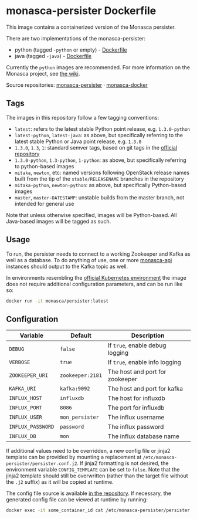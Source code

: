 monasca-persister Dockerfile
============================

This image contains a containerized version of the Monasca persister.

There are two implementations of the monasca-persister:

 * python (tagged `-python` or empty) - [Dockerfile][1]
 * java (tagged `-java`) - [Dockerfile][2]

Currently the `python` images are recommended. For more information on the
Monasca project, see [the wiki][3].

Source repositories: [monasca-persister][4] &middot; [monasca-docker][5]

Tags
----

The images in this repository follow a few tagging conventions:

 * `latest`: refers to the latest stable Python point release, e.g.
   `1.3.0-python`
 * `latest-python`, `latest-java`: as above, but specifically referring to the
   latest stable Python or Java point release, e.g. `1.3.0`
 * `1.3.0`, `1.3`, `1`: standard semver tags, based on git tags in the
   [official repository][4]
 * `1.3.0-python`, `1.3-python`, `1-python`: as above, but specifically
   referring to python-based images
 * `mitaka`, `newton`, etc: named versions following OpenStack release names
   built from the tip of the `stable/RELEASENAME` branches in the repository
 * `mitaka-python`, `newton-python`: as above, but specifically Python-based
   images
 * `master`, `master-DATESTAMP`: unstable builds from the master branch, not
   intended for general use

Note that unless otherwise specified, images will be Python-based. All
Java-based images will be tagged as such.

Usage
-----

To run, the persister needs to connect to a working Zookeeper and Kafka as well
as a database. To do anything of use, one or more [monasca-api][6] instances
should output to the Kafka topic as well.

In environments resembling the [official Kubernetes environment][7] the image
does not require additional configuration parameters, and can be run like so:

```bash
docker run -it monasca/persister:latest
```

Configuration
-------------

| Variable          | Default          | Description                      |
|-------------------|------------------|----------------------------------|
| `DEBUG`           | `false`          | If `true`, enable debug logging  |
| `VERBOSE`         | `true`           | If `true`, enable info logging   |
| `ZOOKEEPER_URI`   | `zookeeper:2181` | The host and port for zookeeper  |
| `KAFKA_URI`       | `kafka:9092`     | The host and port for kafka      |
| `INFLUX_HOST`     | `influxdb`       | The host for influxdb            |
| `INFLUX_PORT`     | `8086`           | The port for influxdb            |
| `INFLUX_USER`     | `mon_persister`  | The influx username              |
| `INFLUX_PASSWORD` | `password`       | The influx password              |
| `INFLUX_DB`       | `mon`            | The influx database name         |

If additional values need to be overridden, a new config file or jinja2 template
can be provided by mounting a replacement at
`/etc/monasca-persister/persister.conf.j2`. If jinja2 formatting is not desired,
the environment variable `CONFIG_TEMPLATE` can be set to `false`. Note that the
jinja2 template should still be overwritten (rather than the target file without
the `.j2` suffix) as it will be copied at runtime.

The config file source is available [in the repository][8]. If necessary, the
generated config file can be viewed at runtime by running:

```bash
docker exec -it some_container_id cat /etc/monasca-persister/persister.conf
```

[1]: https://github.com/hpcloud-mon/monasca-docker/blob/master/monasca-persister-python/Dockerfile
[2]: https://github.com/hpcloud-mon/monasca-docker/blob/master/monasca-persister-java/Dockerfile
[3]: https://wiki.openstack.org/wiki/Monasca
[4]: https://github.com/openstack/monasca-persister/
[5]: https://github.com/hpcloud-mon/monasca-docker/
[6]: https://hub.docker.com/r/monasca/api/
[7]: https://github.com/hpcloud-mon/monasca-docker/blob/master/k8s/
[8]: https://github.com/hpcloud-mon/monasca-docker/blob/master/monasca-persister-python/persister.conf.j2
